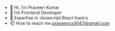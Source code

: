 - 👋 Hi, I’m Praveen Kumar
- 👀 I’m Frontend Developer
- 🌱 Expertise in Javascript,React basics
- 📫 How to reach me praveencs0047@gmail.com

